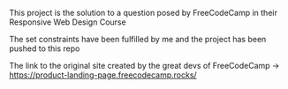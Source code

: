 This project is the solution to a question posed by FreeCodeCamp in their Responsive Web Design Course

The set constraints have been fulfilled by me and the project has been pushed to this repo

The link to the original site created by the great devs of FreeCodeCamp -> https://product-landing-page.freecodecamp.rocks/
